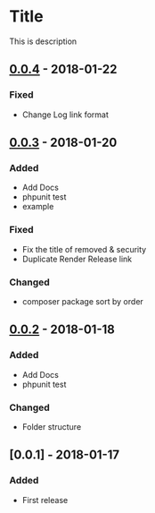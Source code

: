 # Title
This is description

## [0.0.4] - 2018-01-22
### Fixed
- Change Log link format

## [0.0.3] - 2018-01-20
### Added
- Add Docs
- phpunit test
- example

### Fixed
- Fix the title of removed & security
- Duplicate Render Release link

### Changed
- composer package sort by order

## [0.0.2] - 2018-01-18
### Added
- Add Docs
- phpunit test

### Changed
- Folder structure

## [0.0.1] - 2018-01-17
### Added
- First release

[0.0.4]: url/0.0.3...0.0.4
[0.0.3]: url/0.0.2...0.0.3
[0.0.2]: url/0.0.1...0.0.2
